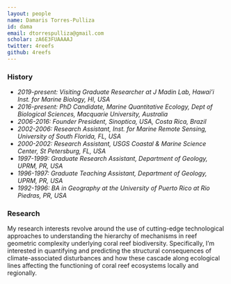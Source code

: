 ```yaml
---
layout: people
name: Damaris Torres-Pulliza
id: dama
email: dtorrespulliza@gmail.com
scholar: zA6E3FUAAAAJ
twitter: 4reefs
github: 4reefs
---
```


### History

- *2019-present: Visiting Graduate Researcher at J Madin Lab, Hawai’i Inst. for Marine Biology, HI, USA*
- *2016-present: PhD Candidate, Marine Quantitative Ecology, Dept of Biological Sciences, Macquarie University, Australia*
- *2006-2016: Founder President, Sinoptica, USA, Costa Rica, Brazil*
- *2002-2006: Research Assistant, Inst. for Marine Remote Sensing, University of South Florida, FL, USA*
- *2000-2002: Research Assistant, USGS Coastal & Marine Science Center, St Petersburg, FL, USA*
- *1997-1999: Graduate Research Assistant, Department of Geology, UPRM, PR, USA*
- *1996-1997: Graduate Teaching Assistant, Department of Geology, UPRM, PR, USA*
- *1992-1996: BA in Geography at the University of Puerto Rico at Rio Piedras, PR, USA*

### Research

My research interests revolve around the use of cutting-edge technological approaches to understanding the hierarchy of mechanisms in reef geometric complexity underlying coral reef biodiversity.  Specifically, I’m interested in quantifying and predicting the structural consequences of climate-associated disturbances and how these cascade along ecological lines affecting the functioning of coral reef ecosystems locally and regionally.  

##
